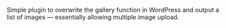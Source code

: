 Simple plugin to overwrite the gallery function in WordPress and output a list of images — essentially allowing multiple image upload.